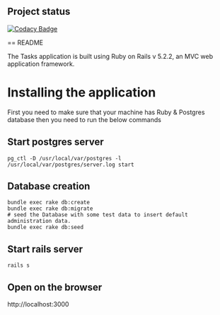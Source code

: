 ## Project status ##
[![Codacy Badge](https://api.codacy.com/project/badge/Grade/1e8add0ebcf34774b0188855a10b8210)](https://www.codacy.com/app/AstmDesign/tasks?utm_source=github.com&amp;utm_medium=referral&amp;utm_content=AstmDesign/tasks&amp;utm_campaign=Badge_Grade)

== README

The Tasks application is built using Ruby on Rails v 5.2.2, an MVC web application framework.

# Installing the application #

First you need to make sure that your machine has Ruby & Postgres database then you need to run the below commands


## Start postgres server ##
```
pg_ctl -D /usr/local/var/postgres -l /usr/local/var/postgres/server.log start
```

## Database creation ##
```
bundle exec rake db:create
bundle exec rake db:migrate
# seed the Database with some test data to insert default administration data.
bundle exec rake db:seed
```

## Start rails server ##
```
rails s
```

## Open on the browser ##

http://localhost:3000
